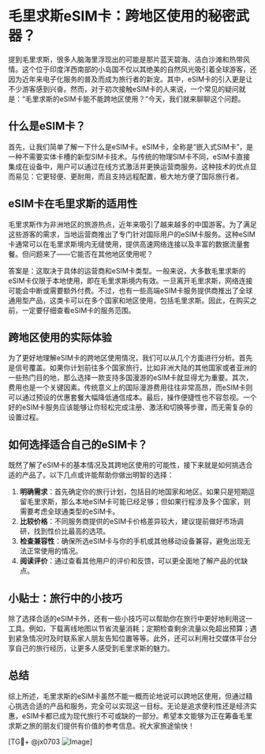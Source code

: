 # 毛里求斯eSIM卡：跨地区使用的秘密武器？

提到毛里求斯，很多人脑海里浮现出的可能是那片蓝天碧海、洁白沙滩和热带风情。这个位于印度洋西南部的小岛国不仅以其绝美的自然风光吸引着全球游客，还因为近年来电子化服务的普及而成为旅行者的新宠。其中，eSIM卡的引入更是让不少游客感到兴奋。然而，对于初次接触eSIM卡的人来说，一个常见的疑问就是：“毛里求斯的eSIM卡能不能跨地区使用？”今天，我们就来聊聊这个问题。

## 什么是eSIM卡？

首先，让我们简单了解一下什么是eSIM卡。eSIM卡，全称是“嵌入式SIM卡”，是一种不需要实体卡槽的新型SIM卡技术。与传统的物理SIM卡不同，eSIM卡直接集成在设备中，用户可以通过在线方式激活并更换运营商服务。这种技术的优点显而易见：它更轻便、更耐用，而且支持远程配置，极大地方便了国际旅行者。

## eSIM卡在毛里求斯的适用性

毛里求斯作为非洲地区的旅游热点，近年来吸引了越来越多的中国游客。为了满足这些游客的需求，当地运营商推出了专门针对国际用户的eSIM卡服务。这种eSIM卡通常可以在毛里求斯境内无缝使用，提供高速网络连接以及丰富的数据流量套餐。但问题来了——它能否在其他地区使用呢？

答案是：这取决于具体的运营商和eSIM卡类型。一般来说，大多数毛里求斯的eSIM卡仅限于本地使用，即在毛里求斯境内有效。一旦离开毛里求斯，网络连接可能会中断或需要额外付费。不过，也有一些高端eSIM卡服务提供商推出了全球通用型产品，这类卡可以在多个国家和地区使用，包括毛里求斯。因此，在购买之前，一定要仔细查看eSIM卡的服务范围。

## 跨地区使用的实际体验

为了更好地理解eSIM卡的跨地区使用情况，我们可以从几个方面进行分析。首先是信号覆盖。如果你计划前往多个国家旅行，比如非洲大陆的其他国家或者亚洲的一些热门目的地，那么选择一款支持多国漫游的eSIM卡就显得尤为重要。其次，费用也是一个关键因素。传统意义上的国际漫游费用往往非常高昂，而eSIM卡则可以通过预设的优惠套餐大幅降低通信成本。最后，操作便捷性也不容忽视。一个好的eSIM卡服务应该能够让你轻松完成注册、激活和切换等步骤，而无需复杂的设置过程。

## 如何选择适合自己的eSIM卡？

既然了解了eSIM卡的基本情况及其跨地区使用的可能性，接下来就是如何挑选合适的产品了。以下几点或许能帮助你做出明智的选择：

1. **明确需求**：首先确定你的旅行计划，包括目的地国家和地区。如果只是短期逗留毛里求斯，那么本地eSIM卡可能已经足够；但如果行程涉及多个国家，则需要考虑全球通类型的eSIM卡。
2. **比较价格**：不同服务商提供的eSIM卡价格差异较大，建议提前做好市场调研，找到性价比最高的选项。
3. **检查兼容性**：确保所选eSIM卡与你的手机或其他移动设备兼容，避免出现无法正常使用的情况。
4. **阅读评价**：通过查看其他用户的评价和反馈，可以更全面地了解产品的优缺点。

## 小贴士：旅行中的小技巧

除了选择合适的eSIM卡外，还有一些小技巧可以帮助你在旅行中更好地利用这一工具。例如，下载离线地图以节省流量消耗；定期检查剩余流量以免超出预算；遇到紧急情况时及时联系家人朋友告知位置等等。此外，还可以利用社交媒体平台分享自己的旅行经历，让更多人感受到毛里求斯的魅力。

## 总结

综上所述，毛里求斯的eSIM卡虽然不能一概而论地说可以跨地区使用，但通过精心挑选合适的产品和服务，完全可以实现这一目标。无论是追求便利性还是经济实惠，eSIM卡都已成为现代旅行不可或缺的一部分。希望本文能够为正在筹备毛里求斯之旅的朋友们提供有价值的参考信息。祝大家旅途愉快！

[TG💪+ @jx0703 ![Image](https://github.com/user-attachments/assets/dbca1d08-cadb-493c-b0ec-ad6f7a83f270)]